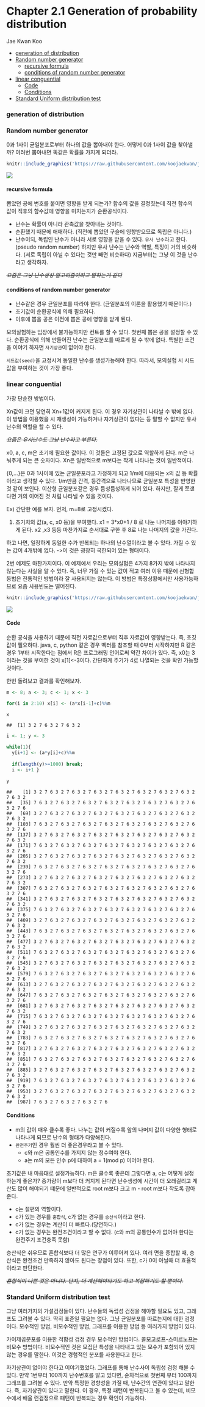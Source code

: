 Chapter 2.1 Generation of probability distribution
================
Jae Kwan Koo

-   [generation of distribution](#generation-of-distribution)
-   [Random number generator](#random-number-generator)
    -   [recursive formula](#recursive-formula)
    -   [conditions of random number generator](#conditions-of-random-number-generator)
-   [linear conguential](#linear-conguential)
    -   [Code](#code)
    -   [Conditions](#conditions)
-   [Standard Uniform distribution test](#standard-uniform-distribution-test)

### generation of distribution

### Random number generator

0과 1사이 균일분포로부터 하나의 값을 뽑아내야 한다. 어떻게 0과 1사이 값을 찾아낼까?
여러번 뽑아내면 똑같은 확률을 가지게 되더라.

``` r
knitr::include_graphics('https://raw.githubusercontent.com/koojaekwan/jaekwan-s-R/d2a9dd03991f12a752fe05bcf4948b79ee7f4bff/Computerized_Statistics/Chapter2/chap2-1.PNG')
```

<img src="https://raw.githubusercontent.com/koojaekwan/jaekwan-s-R/d2a9dd03991f12a752fe05bcf4948b79ee7f4bff/Computerized_Statistics/Chapter2/chap2-1.PNG" style="display: block; margin: auto;" />

#### recursive formula

뽑았던 공에 번호를 붙이면 영향을 받게 되는가?
함수의 값을 결정짓는데 직전 함수의 값이 직후의 함수값에 영향을 미치는지가 순환공식이다.

-   난수는 확률이 아니라 관측값을 찾아내는 것이다.
-   순환했기 때문에 애매하다. (직전에 뽑았던 구슬에 영향받으므로 독립은 아니다.)
-   난수이되, 독립인 난수가 아니라 서로 영향을 받을 수 있다. `유사 난수`라고 한다.(pseudo random number) 하지만 유사 난수는 난수와 역할, 특징이 거의 비슷하다. (서로 독립이 아닐 수 있다는 것만 빼면 비슷하다)
    지금부터는 그냥 이 것을 난수라고 생각하자.

~~*요즘은 그냥 난수생성 알고리즘이라고 말하는거 같다*~~

#### conditions of random number generator

-   난수같은 경우 균일분포를 따라야 한다. (균일분포의 이론을 활용했기 때문이다.)
-   초기값이 순환공식에 의해 필요하다.
-   이후에 뽑을 공은 이전에 뽑은 공에 영향을 받게 된다.

모의실험하는 입장에서 불가능하지만 컨트롤 할 수 있다. 첫번째 뽑은 공을 설정할 수 있다.
순환공식에 의해 만들어진 난수는 균일분포를 따르게 될 수 밖에 없다. 특별한 조건을 이야기 하자면 `자기상관`이 없어야 한다.

`시드값(seed)`을 고정시켜 동일한 난수를 생성가능해야 한다. 따라서, 모의실험 시 시드값을 부여하는 것이 가장 좋다.

### linear conguential

가장 단순한 방법이다.

Xn값이 크면 당연히 Xn+1값이 커지게 된다. 이 경우 자기상관이 나타날 수 밖에 없다.
이 방법을 이용했을 시 재생성이 가능하거나 자기상관이 없다는 등 말할 수 없지만 유사난수의 역할을 할 수 있다.

~~*요즘은 유사난수도 그냥 난수라고 부른다.*~~

x0, a, c, m은 초기에 필요한 값이다. 이 것들은 고정된 값으로 역할하게 된다.
m은 나눠주게 되는 큰 숫자이다. Xn은 일반적으로 m보다는 작게 나타나는 것이 일반적이다.

{0,...}은 0과 1사이에 있는 균일분포라고 가정하게 되고 1/m에 대응되는 x의 값 등 확률이라고 생각할 수 있다. 1/m만큼 간격, 등간격으로 나타나므로 균일분포 특성을 반영한 것 같이 보인다.
이산형 균일분포같은 경우 듬성듬성하게 되어 있다. 하지만, 잘게 쪼갠다면 거의 이어진 것 처럼 나타낼 수 있을 것이다.

Ex) 간단한 예를 보자.
먼저, m=8로 고정시켰다.
1) 초기치의 값(a, c, x0 등)을 부여했다. x1 = 3\*x0+1 / 8 로 나눈 나머지를 이야기하게 된다. x2 ,x3 등등 마찬가지로 순서대로 구한 후 8로 나눈 나머지의 값을 가진다.

하고 나면, 일정하게 동일한 수가 반복되는 하나의 난수열이라고 볼 수 있다.
가질 수 있는 값이 4개밖에 없다. -&gt;이 것은 굉장히 국한되어 있는 형태이다.

2번 예제도 마찬가지이다.
이 예제에서 우리는 모의실험은 4가지 8가지 밖에 나타나지 않는다는 사실을 알 수 있다.
즉, 너무 가질 수 있는 값이 적고 여러 이유 때문에 선형합동법은 전통적인 방법이라 잘 사용되지는 않는다. 이 방법은 특정상황에서만 사용가능하므로 요즘 사용빈도는 떨어진다.

``` r
knitr::include_graphics('https://raw.githubusercontent.com/koojaekwan/jaekwan-s-R/master/Computerized_Statistics/Chapter2/chap2-2.PNG')
```

<img src="https://raw.githubusercontent.com/koojaekwan/jaekwan-s-R/master/Computerized_Statistics/Chapter2/chap2-2.PNG" style="display: block; margin: auto;" />

#### Code

순환 공식을 사용하기 때문에 직전 자료값으로부터 직후 자료값이 영향받는다.
즉, 초깃값이 필요하다. java, c, python 같은 경우 벡터를 참조할 때 0부터 시작하지만 R 같은 경우 1부터 시작한다는 점에서 R은 프로그래밍 언어로써 약간 차이가 있다.
즉, x0는 3이라는 것을 부여한 것이 x\[1\]&lt;-3이다.
간단하게 주기가 4로 나열되는 것을 확인 가능할 것이다.

한번 돌려보고 결과를 확인해보자.

``` r
m <- 8; a <- 3; c <- 1; x <- 3

for(i in 2:10) x[i] <- (a*x[i-1]+c)%%m

x
```

    ##  [1] 3 2 7 6 3 2 7 6 3 2

``` r
i <- 1; y <- 3

while(1){
  y[i+1] <- (a*y[i]+c)%%m
  
  if(length(y)>=1000) break;
  i <- i+1 }

y
```

    ##    [1] 3 2 7 6 3 2 7 6 3 2 7 6 3 2 7 6 3 2 7 6 3 2 7 6 3 2 7 6 3 2 7 6 3 2
    ##   [35] 7 6 3 2 7 6 3 2 7 6 3 2 7 6 3 2 7 6 3 2 7 6 3 2 7 6 3 2 7 6 3 2 7 6
    ##   [69] 3 2 7 6 3 2 7 6 3 2 7 6 3 2 7 6 3 2 7 6 3 2 7 6 3 2 7 6 3 2 7 6 3 2
    ##  [103] 7 6 3 2 7 6 3 2 7 6 3 2 7 6 3 2 7 6 3 2 7 6 3 2 7 6 3 2 7 6 3 2 7 6
    ##  [137] 3 2 7 6 3 2 7 6 3 2 7 6 3 2 7 6 3 2 7 6 3 2 7 6 3 2 7 6 3 2 7 6 3 2
    ##  [171] 7 6 3 2 7 6 3 2 7 6 3 2 7 6 3 2 7 6 3 2 7 6 3 2 7 6 3 2 7 6 3 2 7 6
    ##  [205] 3 2 7 6 3 2 7 6 3 2 7 6 3 2 7 6 3 2 7 6 3 2 7 6 3 2 7 6 3 2 7 6 3 2
    ##  [239] 7 6 3 2 7 6 3 2 7 6 3 2 7 6 3 2 7 6 3 2 7 6 3 2 7 6 3 2 7 6 3 2 7 6
    ##  [273] 3 2 7 6 3 2 7 6 3 2 7 6 3 2 7 6 3 2 7 6 3 2 7 6 3 2 7 6 3 2 7 6 3 2
    ##  [307] 7 6 3 2 7 6 3 2 7 6 3 2 7 6 3 2 7 6 3 2 7 6 3 2 7 6 3 2 7 6 3 2 7 6
    ##  [341] 3 2 7 6 3 2 7 6 3 2 7 6 3 2 7 6 3 2 7 6 3 2 7 6 3 2 7 6 3 2 7 6 3 2
    ##  [375] 7 6 3 2 7 6 3 2 7 6 3 2 7 6 3 2 7 6 3 2 7 6 3 2 7 6 3 2 7 6 3 2 7 6
    ##  [409] 3 2 7 6 3 2 7 6 3 2 7 6 3 2 7 6 3 2 7 6 3 2 7 6 3 2 7 6 3 2 7 6 3 2
    ##  [443] 7 6 3 2 7 6 3 2 7 6 3 2 7 6 3 2 7 6 3 2 7 6 3 2 7 6 3 2 7 6 3 2 7 6
    ##  [477] 3 2 7 6 3 2 7 6 3 2 7 6 3 2 7 6 3 2 7 6 3 2 7 6 3 2 7 6 3 2 7 6 3 2
    ##  [511] 7 6 3 2 7 6 3 2 7 6 3 2 7 6 3 2 7 6 3 2 7 6 3 2 7 6 3 2 7 6 3 2 7 6
    ##  [545] 3 2 7 6 3 2 7 6 3 2 7 6 3 2 7 6 3 2 7 6 3 2 7 6 3 2 7 6 3 2 7 6 3 2
    ##  [579] 7 6 3 2 7 6 3 2 7 6 3 2 7 6 3 2 7 6 3 2 7 6 3 2 7 6 3 2 7 6 3 2 7 6
    ##  [613] 3 2 7 6 3 2 7 6 3 2 7 6 3 2 7 6 3 2 7 6 3 2 7 6 3 2 7 6 3 2 7 6 3 2
    ##  [647] 7 6 3 2 7 6 3 2 7 6 3 2 7 6 3 2 7 6 3 2 7 6 3 2 7 6 3 2 7 6 3 2 7 6
    ##  [681] 3 2 7 6 3 2 7 6 3 2 7 6 3 2 7 6 3 2 7 6 3 2 7 6 3 2 7 6 3 2 7 6 3 2
    ##  [715] 7 6 3 2 7 6 3 2 7 6 3 2 7 6 3 2 7 6 3 2 7 6 3 2 7 6 3 2 7 6 3 2 7 6
    ##  [749] 3 2 7 6 3 2 7 6 3 2 7 6 3 2 7 6 3 2 7 6 3 2 7 6 3 2 7 6 3 2 7 6 3 2
    ##  [783] 7 6 3 2 7 6 3 2 7 6 3 2 7 6 3 2 7 6 3 2 7 6 3 2 7 6 3 2 7 6 3 2 7 6
    ##  [817] 3 2 7 6 3 2 7 6 3 2 7 6 3 2 7 6 3 2 7 6 3 2 7 6 3 2 7 6 3 2 7 6 3 2
    ##  [851] 7 6 3 2 7 6 3 2 7 6 3 2 7 6 3 2 7 6 3 2 7 6 3 2 7 6 3 2 7 6 3 2 7 6
    ##  [885] 3 2 7 6 3 2 7 6 3 2 7 6 3 2 7 6 3 2 7 6 3 2 7 6 3 2 7 6 3 2 7 6 3 2
    ##  [919] 7 6 3 2 7 6 3 2 7 6 3 2 7 6 3 2 7 6 3 2 7 6 3 2 7 6 3 2 7 6 3 2 7 6
    ##  [953] 3 2 7 6 3 2 7 6 3 2 7 6 3 2 7 6 3 2 7 6 3 2 7 6 3 2 7 6 3 2 7 6 3 2
    ##  [987] 7 6 3 2 7 6 3 2 7 6 3 2 7 6

#### Conditions

-   m의 값이 매우 클수록 좋다. 나누는 값이 커질수록 앞의 나머지 값이 다양한 형태로 나타나게 되므로 난수의 형태가 다양해진다.
-   `완전주기`인 경우 훨씬 더 좋은경우라고 볼 수 있다.
    -   c와 m은 공통인수를 가지지 않는 정수여야 한다.
    -   a는 m의 모든 인수 p에 대하여 a = 1(mod p) 이어야 한다.

초기값은 내 마음대로 설정가능하다.
m은 클수록 좋은데 그렇다면 a, c는 어떻게 설정하는게 좋은가?
증가량이 m보다 더 커지게 된다면 난수생성에 시간이 더 오래걸리고 계산도 많이 해야되기 떄문에 일반적으로 root m보다 크고 m - root m보다 작도록 잡아준다.

-   c는 절편의 역할이다.
-   c가 있는 경우를 `혼합식`, c가 없는 경우를 `승산식`이라고 한다.
-   c가 없는 경우는 계산이 더 빠르다.(당연하다.)
-   c가 없는 경우는 완전조건이라고 할 수 없다. (c와 m의 공통인수가 없어야 한다는 완전주기 조건충족 못함)

승산식은 쉬우므로 혼합식보다 더 많은 연구가 이루어져 있다.
여러 면을 종합할 때, 승산식은 완전조건 만족하지 않아도 된다는 장점이 있다.
또한, c가 0이 아닐때 더 효율적이라고 판단한다.

~~*혼합식이 나쁜 것은 아니다. 단지, 더 계산해야되기도 하고 복잡하기도 할 뿐이다.*~~

### Standard Uniform distribution test

그냥 여러가지의 가설검정들이 있다. 난수들의 독립성 검정을 해야할 필요도 있고, 그래프도 그려볼 수 있다.
딱히 표준일 필요는 없다. 그냥 균일분포를 따르는지에 대한 검정이다.
모수적인 방법, 비모수적인 방법, 그래프를 이용한 방법 등 여러가지 방법이 있다.

카이제곱분포를 이용한 적합성 검정 경우 모수적인 방법이다.
콜모고로프-스미르노프는 비모수 방법이다. 비모수적인 것은 모집단 특성을 나타내고 있는 모수가 포함되어 있지 않는 경우를 말한다. 이것은 경험적인 분포를 사용한다고 한다.

자기상관이 없어야 한다고 이야기했었다. 그래프를 통해 난수사이 독립성 검정 해볼 수 있다.
만약 1번부터 100까지 난수번호를 알고 있다면, 순차적으로 첫번째 부터 100까지 그래프를 그려볼 수 있다. 만약 특정한 경향성을 가질 때, 난수간의 연관이 있다고 말한다. 즉, 자기상관이 있다고 말한다.
이 경우, 특정 패턴이 반복된다고 볼 수 있는데, 비모수에서 배울 런검정으로 패턴이 반복되는 경우 확인이 가능하다.
